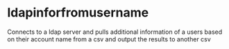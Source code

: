 # ldapinforfromusername
Connects to a ldap server and pulls additional information of a users based on their account name from a csv and output the results to another csv
